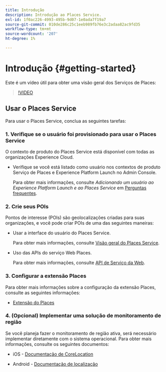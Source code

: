 ```yaml
---
title: Introdução
description: Introdução ao Places Service.
exl-id: 1f0ac226-4993-495b-9d07-1e0ada7f19a7
source-git-commit: 010de286c25c1eeb989fb76e3c2adaa82ac9fd35
workflow-type: tm+mt
source-wordcount: '207'
ht-degree: 1%

---
```


# Introdução {#getting-started}

Este é um vídeo útil para obter uma visão geral dos Serviços de Places:

<!--
Test of different youtube link for exl
-->

>[!VIDEO](https://video.tv.adobe.com/v/41647)

## Usar o Places Service

Para usar o Places Service, conclua as seguintes tarefas:

### 1. Verifique se o usuário foi provisionado para usar o Places Service

O contexto de produto do Places Service está disponível com todas as organizações Experience Cloud.

* Verifique se você está listado como usuário nos contextos de produto Serviço de Places e Experience Platform Launch no Admin Console.

  Para obter mais informações, consulte *Adicionando um usuário ao Experience Platform Launch e ao Places Service* em [Perguntas frequentes](/help/places-gain-access.md).


### 2. Crie seus POIs

Pontos de interesse (POIs) são geolocalizações criadas para suas organizações, e você pode criar POIs de uma das seguintes maneiras:

* Usar a interface do usuário do Places Service.

  Para obter mais informações, consulte [Visão geral do Places Service](/help/poi-mgmt-ui/poi-mgmt-ui-overview.md).

* Uso das APIs do serviço Web Places.

  Para obter mais informações, consulte [API de Serviço da Web](/help/web-service-api/places-web-services.md).


### 3. Configurar a extensão Places

Para obter mais informações sobre a configuração da extensão Places, consulte as seguintes informações:

* [Extensão do Places](/help/places-ext-aep-sdks/places-extension/places-extension.md)

### 4. (Opcional) Implementar uma solução de monitoramento de região

Se você planeja fazer o monitoramento de região ativa, será necessário implementar diretamente com o sistema operacional. Para obter mais informações, consulte os seguintes documentos:

* iOS - [Documentação de CoreLocation](https://developer.apple.com/documentation/corelocation/monitoring_the_user_s_proximity_to_geographic_regions)

* Android - [Documentação de localização](https://developer.android.com/training/location/geofencing)